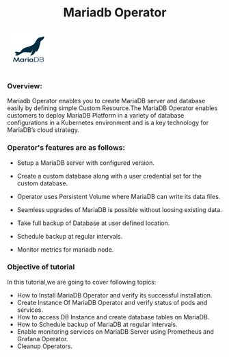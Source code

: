 <h1 align="center">Mariadb Operator</h1> 

![Logo](_images/logo.PNG)



### Overview:

Mariadb Operator enables you to create MariaDB server and database easily by defining simple Custom Resource.The MariaDB Operator enables customers to deploy MariaDB Platform in a variety of database configurations in a Kubernetes environment and is a key technology for MariaDB’s cloud strategy.

### Operator's features are as follows:

- Setup a MariaDB server with configured version.

- Create a custom database along with a user credential set for the custom database.

- Operator uses Persistent Volume where MariaDB can write its data files.

- Seamless upgrades of MariaDB is possible without loosing existing data.

- Take full backup of Database at user defined location.

- Schedule backup at regular intervals.

- Monitor metrics for mariadb node.


### Objective of tutorial

In this tutorial,we are going to cover following topics:

- How to Install MariaDB Operator and verify its successful installation.
- Create Instance Of MariaDB Operator and verify status of pods and services.
- How to access DB Instance and create database tables on MariaDB.
- How to Schedule backup of MariaDB at regular intervals.
- Enable monitoring services on MariaDB Server using Prometheus and Grafana Operator.
- Cleanup Operators.





